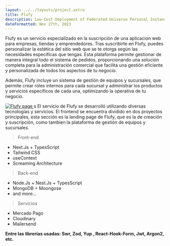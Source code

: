 ```yaml
---
layout: ../../layouts/project.astro
title: Flufy
description: Low-Cost Deployment of Federated Universe Personal Instances
dateFormatted: Nov 27th, 2023
---
```


Flufy es un servicio especializado en la suscripción de una aplicacion web para empresas, tiendas y emprendedores. Tras suscribirte en Flufy, puedes personalizar la estética del sitio web que se te otorga según las necesidades específicas que tengas. Esta plataforma permite gestionar de manera integral todo el sistema de pedidos, proporcionando una solución completa para la administración comercial que facilita una gestión eficiente y personalizada de todos los aspectos de tu negocio.

Además, Flufy incluye un sistema de gestión de equipos y sucursales, que permite crear roles internos para cada sucursal y administrar los productos y servicios específicos de cada una, optimizando la operativa de tu negocio.

<a href="https://flufy.com.ar/" target="_blank" rel="noopener noreferrer">
  <img src="/assets/images/projects/flufy.png" alt="Flufy page" />
</a>
s
El servicio de Flufy se desarrolló utilizando diversas tecnologías y servicios. El frontend se encuentra dividido en dos proyectos principales, esta sección es la landing page de Flufy, que es la de creación y suscripción, como tambien la plataforma de gestión de equipos y sucursales.

> Front-end

- Next.Js + TypesScript
- Tailwind CSS
- useContext
- Screaming Architecture

> Back-end

- Node.Js + Nest.Js + TypesScript
- MongoDB + Moongose
- and more...

> Servicios

- Mercado Pago
- Cloudinary
- Mailersend

**Entre las librerias usadas: Swr, Zod, Yup , React-Hook-Form, Jwt, Argon2, etc.**
